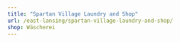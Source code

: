 ```yaml
---
title: "Spartan Village Laundry and Shop"
url: /east-lansing/spartan-village-laundry-and-shop/
shop: Wäscherei
---
```


